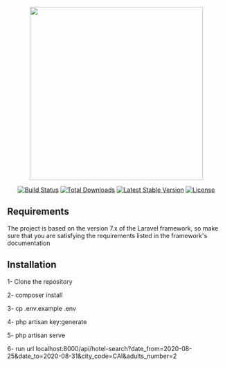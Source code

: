 <p align="center"><img src="https://res.cloudinary.com/dtfbvvkyp/image/upload/v1566331377/laravel-logolockup-cmyk-red.svg" width="400"></p>

<p align="center">
<a href="https://travis-ci.org/laravel/framework"><img src="https://travis-ci.org/laravel/framework.svg" alt="Build Status"></a>
<a href="https://packagist.org/packages/laravel/framework"><img src="https://poser.pugx.org/laravel/framework/d/total.svg" alt="Total Downloads"></a>
<a href="https://packagist.org/packages/laravel/framework"><img src="https://poser.pugx.org/laravel/framework/v/stable.svg" alt="Latest Stable Version"></a>
<a href="https://packagist.org/packages/laravel/framework"><img src="https://poser.pugx.org/laravel/framework/license.svg" alt="License"></a>
</p>

## Requirements

The project is based on the version 7.x of the Laravel framework, so make sure that you are satisfying the requirements listed in the framework's documentation


## Installation

1- Clone the repository

2- composer install

3- cp .env.example .env

4- php artisan key:generate

5- php artisan serve

6- run url localhost:8000/api/hotel-search?date_from=2020-08-25&date_to=2020-08-31&city_code=CAI&adults_number=2
